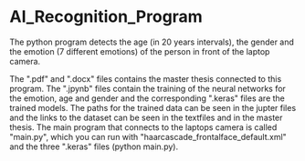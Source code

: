 # AI_Recognition_Program

The python program detects the age (in 20 years intervals), the gender and the emotion (7 different emotions) of the person in front of the laptop camera.

The ".pdf" and ".docx" files contains the master thesis connected to this program. The ".jpynb" files contain the training of the neural networks for the emotion, age and gender and the corresponding ".keras" files are the trained models. The paths for the trained data can be seen in the jupter files and the links to the dataset can be seen in the textfiles and in the master thesis. The main program that connects to the laptops camera is called "main.py", which you can run with "haarcascade_frontalface_default.xml" and the three ".keras" files (python main.py).
